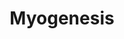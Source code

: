 ---
annotations:
- type: Cell Type Ontology
  value: muscle cell
- type: Pathway Ontology
  value: regulatory pathway
authors:
- MaintBot
- MartijnVanIersel
- ReactomeTeam
- Anwesha
- Ryanmiller
description: Myogenesis, the formation of muscle tissue, is a complex process involving
  steps of cell proliferation mediated by growth factor signaling, cell differentiation,
  reorganization of cells to form myotubes, and cell fusion. Here, one regulatory
  feature of this process has been annotated, the signaling cascade initiated by CDO
  (cell-adhesion-molecule-related/downregulated by oncogenes) and associated co-receptors.<p>CDO/Cdon
  is a type I transmembrane multifunctional co-receptor consisting of five immunoglobulin
  and three fibronectin type III (FNIII) repeats in the extracellular domain, and
  an intracellular domain with no identifiable motifs. It has been implicated in enhancing
  muscle differentiation in promyogenic cells. CDO exert its promyogenic effects as
  a component of multiprotein complexes that include the closely related factor Boc,
  the Ig superfamily receptor neogenin and its ligand netrin-3, and the adhesion molecules
  N- and M-cadherin. CDO modulates the Cdc42 and p38 mitogen-activated protein kinase
  (MAPK) pathways via a direct association with two scaffold-type proteins, JLP and
  Bnip-2, to regulate activities of myogenic bHLH factors and myogenic differentiation.
  CDO activates myogenic bHLH factors via enhanced heterodimer formation, most likely
  by inducing hyper-phosphorylation of E proteins. <br>Myogenic basic helix-loop-helix
  (bHLH) proteins are master regulatory proteins that activate the transcription of
  many muscle-specific genes during myogenesis. These myogenic bHLH proteins also
  referred to as MyoD family includes four members, MyoD, myogenin, myf5 and MRF4.
  These myogenic factors dimerize with E-proteins such as E12/E47, ITF-2 and HEB to
  form heterodimeric complexes that bind to a conserved DNA sequence known as the
  E box, which is present in the promoters and enhancers of most muscle-specific genes.
  Myocyte enhancer binding factor 2 (MEF2), which is a member of the MADS box family,
  also plays an important role in muscle differentiation. MEF2 activates transcription
  by binding to the consensus sequence, called the MEF2-binding site, which is also
  found in the control regions of numerous muscle-specific genes. MEF2 and myogenic
  bHLH proteins synergistically activate expression of muscle-specific genes via protein-protein
  interactions between DNA-binding domains of these heterologous classes of transcription
  factors. Members of the MyoD and MEF2 family of transcription factors associate
  combinatorially to control myoblast specification, differentiation and proliferation.  View
  original pathway at [http://www.reactome.org/PathwayBrowser/#DIAGRAM=525793 Reactome].
last-edited: 2021-01-25
organisms:
- Homo sapiens
redirect_from:
- /index.php/Pathway:WP1865
- /instance/WP1865
schema-jsonld:
- '@context': https://schema.org/
  '@id': https://wikipathways.github.io/pathways/WP1865.html
  '@type': Dataset
  creator:
    '@type': Organization
    name: WikiPathways
  description: Myogenesis, the formation of muscle tissue, is a complex process involving
    steps of cell proliferation mediated by growth factor signaling, cell differentiation,
    reorganization of cells to form myotubes, and cell fusion. Here, one regulatory
    feature of this process has been annotated, the signaling cascade initiated by
    CDO (cell-adhesion-molecule-related/downregulated by oncogenes) and associated
    co-receptors.<p>CDO/Cdon is a type I transmembrane multifunctional co-receptor
    consisting of five immunoglobulin and three fibronectin type III (FNIII) repeats
    in the extracellular domain, and an intracellular domain with no identifiable
    motifs. It has been implicated in enhancing muscle differentiation in promyogenic
    cells. CDO exert its promyogenic effects as a component of multiprotein complexes
    that include the closely related factor Boc, the Ig superfamily receptor neogenin
    and its ligand netrin-3, and the adhesion molecules N- and M-cadherin. CDO modulates
    the Cdc42 and p38 mitogen-activated protein kinase (MAPK) pathways via a direct
    association with two scaffold-type proteins, JLP and Bnip-2, to regulate activities
    of myogenic bHLH factors and myogenic differentiation. CDO activates myogenic
    bHLH factors via enhanced heterodimer formation, most likely by inducing hyper-phosphorylation
    of E proteins. <br>Myogenic basic helix-loop-helix (bHLH) proteins are master
    regulatory proteins that activate the transcription of many muscle-specific genes
    during myogenesis. These myogenic bHLH proteins also referred to as MyoD family
    includes four members, MyoD, myogenin, myf5 and MRF4. These myogenic factors dimerize
    with E-proteins such as E12/E47, ITF-2 and HEB to form heterodimeric complexes
    that bind to a conserved DNA sequence known as the E box, which is present in
    the promoters and enhancers of most muscle-specific genes. Myocyte enhancer binding
    factor 2 (MEF2), which is a member of the MADS box family, also plays an important
    role in muscle differentiation. MEF2 activates transcription by binding to the
    consensus sequence, called the MEF2-binding site, which is also found in the control
    regions of numerous muscle-specific genes. MEF2 and myogenic bHLH proteins synergistically
    activate expression of muscle-specific genes via protein-protein interactions
    between DNA-binding domains of these heterologous classes of transcription factors.
    Members of the MyoD and MEF2 family of transcription factors associate combinatorially
    to control myoblast specification, differentiation and proliferation.  View original
    pathway at [http://www.reactome.org/PathwayBrowser/#DIAGRAM=525793 Reactome].
  keywords:
  - 'NTN3 '
  - 'CTNNA2 '
  - phospho p38:phospho
  - 'CDON '
  - 'MYOG '
  - Netrin-3:Neogenin
  - ABL1:JLP:CDO complex
  - Myod:phospho-E
  - 'SPAG9 '
  - alpha/beta/gamma:ABL1:JLP:CDO complex
  - CDC42:GTP
  - 'ABL1 '
  - 'MAPK12 '
  - 'TCF4 '
  - p38 MAPK
  - ADP
  - MyoD:phospho-E:phospho MEF2
  - 'p-T183,Y185-MAPK12 '
  - homodimers
  - p-S207,T211-MAP2K6
  - ATP
  - 'p-T180,Y182-MAPK11 '
  - p38
  - 'CTNNB1 '
  - MEF2 proteins
  - Cadherin-catenin:CDO:BOC:Bnip2
  - 'NEO1 '
  - Cadherin-catenin:JLP:CDO:BOC:Bnip2-Cdc42
  - 'MEF2A '
  - 'MAPK11 '
  - CDO:BOC:Trans-cadherin homodimer:catenin
  - proteins
  - CDO:BOC
  - 'TCF12 '
  - 'MEF2D '
  - 'MEF2B '
  - 'p-S139-TCF3 '
  - MEF2
  - phospho-p38
  - TCF3
  - CDO:BOC:Neogenin:Netrin-3
  - CDON
  - 'BOC-1 '
  - 'MAPK14 '
  - ABL1
  - 'MYF6 '
  - 'CDH15 '
  - p-S139-TCF3
  - 'MYOD1 '
  - 'CTNNA1 '
  - Trans-cadherin
  - BNIP2
  - phospho-MEF2
  - 'CDH4 '
  - 'p-T312,T319-MEF2A '
  - pp38
  - 'MEF2C '
  - BOC-1
  - MAPK
  - 'p-T180,Y182-MAPK14 '
  - 'BNIP2 '
  - heterodimers
  - phospho-E proteins
  - 'CDC42 '
  - 'MYF5 '
  - 'p-T293,T300,T387-MEF2C '
  - SPAG9
  - MRFs
  - Cadherin-catenin:CDO:BOC:Bnip2:CDC42-GTP
  - 'GTP '
  - alpha/beta/gamma
  - 'CDH2 '
  license: CC0
  name: Myogenesis
seo: CreativeWork
title: Myogenesis
wpid: WP1865
---
